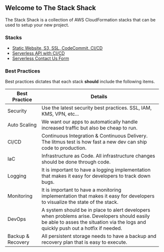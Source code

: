 ## Welcome to The Stack Shack

The Stack Shack is a collection of AWS CloudFormation stacks that can be used to setup your new project.

### Stacks
* [Static Website, S3, SSL, CodeCommit, CI/CD](https://github.com/thestackshack/static-website-s3-codecommit)
* [Serverless API with CI/CD](https://github.com/thestackshack/serverless-api-cicd)
* [Serverless Contact Us Form](https://github.com/thestackshack/serverless-contact-us-form)

### Best Practices
Best practices dictates that each stack **should** include the following items.  

|Best Practice|Details|
|-|-|
|Security|Use the latest security best practices.  SSL, IAM, KMS, VPN, etc...|
|Auto Scaling|We want our apps to automatically handle increased traffic but also be cheap to run.|
|CI/CD|Continuous Integration & Continuous Delivery.  The litmus test is how fast a new dev can ship code to production.|
|IaC|Infrastructure as Code.  All infrastructure changes should be done through code.|
|Logging|It is important to have a logging implementation that makes it easy for developers to track down bugs.|
|Monitoring|It is important to have a monitoring implementation that makes it easy for developers to visualize the state of the stack.|
|DevOps|A system should be in place to alert developers when problems arise.  Developers should easily be able to asses the situation via the logs and quickly push out a hotfix if needed.|
|Backup & Recovery|All persistent storage needs to have a backup and recovery plan that is easy to execute.|

